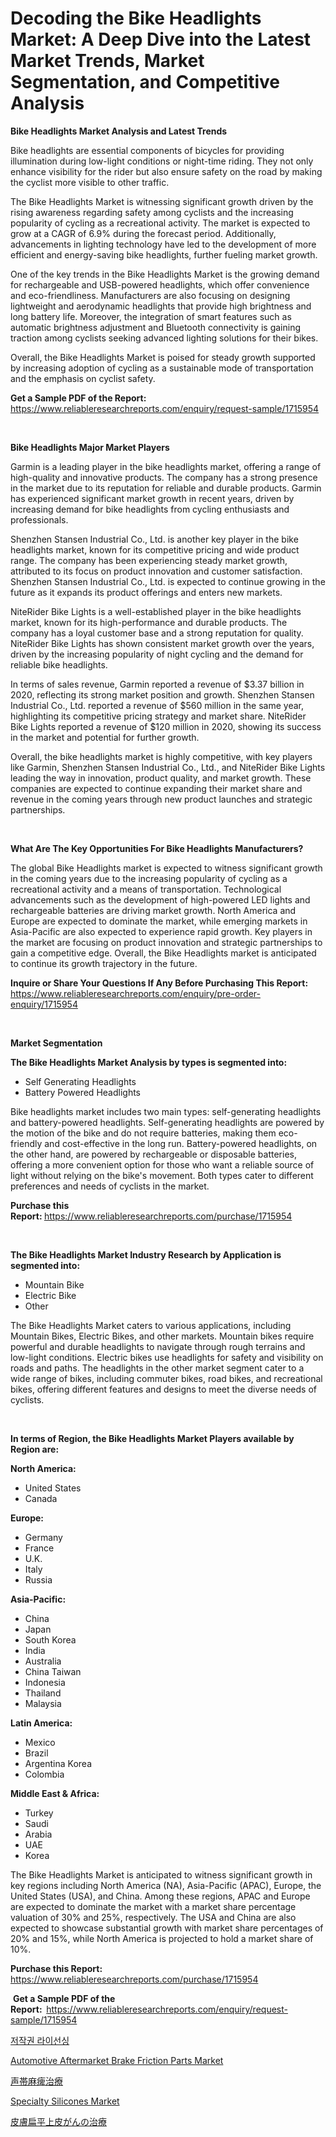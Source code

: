 <p><h1>Decoding the Bike Headlights Market: A Deep Dive into the Latest Market Trends, Market Segmentation, and Competitive Analysis</h1></p><p><strong>Bike Headlights Market Analysis and Latest Trends</strong></p>
<p><p>Bike headlights are essential components of bicycles for providing illumination during low-light conditions or night-time riding. They not only enhance visibility for the rider but also ensure safety on the road by making the cyclist more visible to other traffic.</p><p>The Bike Headlights Market is witnessing significant growth driven by the rising awareness regarding safety among cyclists and the increasing popularity of cycling as a recreational activity. The market is expected to grow at a CAGR of 6.9% during the forecast period. Additionally, advancements in lighting technology have led to the development of more efficient and energy-saving bike headlights, further fueling market growth.</p><p>One of the key trends in the Bike Headlights Market is the growing demand for rechargeable and USB-powered headlights, which offer convenience and eco-friendliness. Manufacturers are also focusing on designing lightweight and aerodynamic headlights that provide high brightness and long battery life. Moreover, the integration of smart features such as automatic brightness adjustment and Bluetooth connectivity is gaining traction among cyclists seeking advanced lighting solutions for their bikes.</p><p>Overall, the Bike Headlights Market is poised for steady growth supported by increasing adoption of cycling as a sustainable mode of transportation and the emphasis on cyclist safety.</p></p>
<p><strong>Get a Sample PDF of the Report:&nbsp;</strong> <a href="https://www.reliableresearchreports.com/enquiry/request-sample/1715954">https://www.reliableresearchreports.com/enquiry/request-sample/1715954</a></p>
<p>&nbsp;</p>
<p><strong>Bike Headlights Major Market Players</strong></p>
<p><p>Garmin is a leading player in the bike headlights market, offering a range of high-quality and innovative products. The company has a strong presence in the market due to its reputation for reliable and durable products. Garmin has experienced significant market growth in recent years, driven by increasing demand for bike headlights from cycling enthusiasts and professionals. </p><p>Shenzhen Stansen Industrial Co., Ltd. is another key player in the bike headlights market, known for its competitive pricing and wide product range. The company has been experiencing steady market growth, attributed to its focus on product innovation and customer satisfaction. Shenzhen Stansen Industrial Co., Ltd. is expected to continue growing in the future as it expands its product offerings and enters new markets.</p><p>NiteRider Bike Lights is a well-established player in the bike headlights market, known for its high-performance and durable products. The company has a loyal customer base and a strong reputation for quality. NiteRider Bike Lights has shown consistent market growth over the years, driven by the increasing popularity of night cycling and the demand for reliable bike headlights. </p><p>In terms of sales revenue, Garmin reported a revenue of $3.37 billion in 2020, reflecting its strong market position and growth. Shenzhen Stansen Industrial Co., Ltd. reported a revenue of $560 million in the same year, highlighting its competitive pricing strategy and market share. NiteRider Bike Lights reported a revenue of $120 million in 2020, showing its success in the market and potential for further growth. </p><p>Overall, the bike headlights market is highly competitive, with key players like Garmin, Shenzhen Stansen Industrial Co., Ltd., and NiteRider Bike Lights leading the way in innovation, product quality, and market growth. These companies are expected to continue expanding their market share and revenue in the coming years through new product launches and strategic partnerships.</p></p>
<p>&nbsp;</p>
<p><strong>What Are The Key Opportunities For Bike Headlights Manufacturers?</strong></p>
<p><p>The global Bike Headlights market is expected to witness significant growth in the coming years due to the increasing popularity of cycling as a recreational activity and a means of transportation. Technological advancements such as the development of high-powered LED lights and rechargeable batteries are driving market growth. North America and Europe are expected to dominate the market, while emerging markets in Asia-Pacific are also expected to experience rapid growth. Key players in the market are focusing on product innovation and strategic partnerships to gain a competitive edge. Overall, the Bike Headlights market is anticipated to continue its growth trajectory in the future.</p></p>
<p><strong>Inquire or Share Your Questions If Any Before Purchasing This Report:</strong> <a href="https://www.reliableresearchreports.com/enquiry/pre-order-enquiry/1715954">https://www.reliableresearchreports.com/enquiry/pre-order-enquiry/1715954</a></p>
<p>&nbsp;</p>
<p><strong>Market Segmentation</strong></p>
<p><strong>The Bike Headlights Market Analysis by types is segmented into:</strong></p>
<p><ul><li>Self Generating Headlights</li><li>Battery Powered Headlights</li></ul></p>
<p><p>Bike headlights market includes two main types: self-generating headlights and battery-powered headlights. Self-generating headlights are powered by the motion of the bike and do not require batteries, making them eco-friendly and cost-effective in the long run. Battery-powered headlights, on the other hand, are powered by rechargeable or disposable batteries, offering a more convenient option for those who want a reliable source of light without relying on the bike's movement. Both types cater to different preferences and needs of cyclists in the market.</p></p>
<p><strong>Purchase this Report:&nbsp;</strong><a href="https://www.reliableresearchreports.com/purchase/1715954">https://www.reliableresearchreports.com/purchase/1715954</a></p>
<p>&nbsp;</p>
<p><strong>The Bike Headlights Market Industry Research by Application is segmented into:</strong></p>
<p><ul><li>Mountain Bike</li><li>Electric Bike</li><li>Other</li></ul></p>
<p><p>The Bike Headlights Market caters to various applications, including Mountain Bikes, Electric Bikes, and other markets. Mountain bikes require powerful and durable headlights to navigate through rough terrains and low-light conditions. Electric bikes use headlights for safety and visibility on roads and paths. The headlights in the other market segment cater to a wide range of bikes, including commuter bikes, road bikes, and recreational bikes, offering different features and designs to meet the diverse needs of cyclists.</p></p>
<p>&nbsp;</p>
<p><strong>In terms of Region, the Bike Headlights Market Players available by Region are:</strong></p>
<p>
    <p> <strong> North America: </strong>
        <ul>
            <li>United States</li>
            <li>Canada</li>
        </ul>
        </p> 
    <p> <strong> Europe: </strong>
        <ul>
            <li>Germany</li>
            <li>France</li>
            <li>U.K.</li>
            <li>Italy</li>
            <li>Russia</li>
        </ul>
        </p> 
    <p> <strong> Asia-Pacific: </strong>
        <ul>
            <li>China</li>
            <li>Japan</li>
            <li>South Korea</li>
            <li>India</li>
            <li>Australia</li>
            <li>China Taiwan</li>
            <li>Indonesia</li>
            <li>Thailand</li>
            <li>Malaysia</li>
        </ul>
        </p> 
    <p> <strong> Latin America: </strong>
        <ul>
            <li>Mexico</li>
            <li>Brazil</li>
            <li>Argentina Korea</li>
            <li>Colombia</li>
        </ul>
        </p> 
    <p> <strong> Middle East & Africa: </strong>
        <ul>
            <li>Turkey</li>
            <li>Saudi</li>
            <li>Arabia</li>
            <li>UAE</li>
            <li>Korea</li>
        </ul>
    </p>
    </p>
<p><p>The Bike Headlights Market is anticipated to witness significant growth in key regions including North America (NA), Asia-Pacific (APAC), Europe, the United States (USA), and China. Among these regions, APAC and Europe are expected to dominate the market with a market share percentage valuation of 30% and 25%, respectively. The USA and China are also expected to showcase substantial growth with market share percentages of 20% and 15%, while North America is projected to hold a market share of 10%.</p></p>
<p><strong>Purchase this Report: </strong><a href="https://www.reliableresearchreports.com/purchase/1715954">https://www.reliableresearchreports.com/purchase/1715954</a></p>
<p>&nbsp;<strong>Get a Sample PDF of the Report:&nbsp;&nbsp;</strong><a href="https://www.reliableresearchreports.com/enquiry/request-sample/1715954">https://www.reliableresearchreports.com/enquiry/request-sample/1715954</a></p>
<p><strong></strong></p>
<p><p><a href="https://medium.com/@josephweaver29/%EC%A0%80%EC%9E%91%EA%B6%8C-%EB%9D%BC%EC%9D%B4%EC%84%A0%EC%8B%B1-%EC%8B%9C%EC%9E%A5-%EA%B7%9C%EB%AA%A8-cagr-%ED%8A%B8%EB%A0%8C%EB%93%9C-2024-2030-050ea47b2afd">저작권 라이선싱</a></p><p><a href="https://iodized-pantydraco-05c.notion.site/Automotive-Aftermarket-Brake-Friction-Parts-Market-Size-Reflecting-a-Forecast-Till-2031-Market-By-T-da267fca571648bd959633d2a41a19dd">Automotive Aftermarket Brake Friction Parts Market</a></p><p><a href="https://medium.com/@entelabrahimi1961/2024%E5%B9%B4%E3%81%8B%E3%82%892031%E5%B9%B4%E3%81%BE%E3%81%A7%E3%81%AE%E6%9C%9F%E9%96%93%E3%81%AE%E5%A3%B0%E5%B8%AF%E9%BA%BB%E7%97%BA%E6%B2%BB%E7%99%82%E5%B8%82%E5%A0%B4%E5%88%86%E6%9E%90%E3%81%A8%E8%A6%8F%E6%A8%A1%E4%BA%88%E6%B8%AC-ea254c204762">声帯麻痺治療</a></p><p><a href="https://view.publitas.com/reportprime-1/global-specialty-silicones-market-size-and-market-trends-insights-and-projections-from-2024-to-2031/">Specialty Silicones Market</a></p><p><a href="https://medium.com/@entelabrahimi1961/%E6%82%AA%E6%80%A7%E7%9A%AE%E8%86%9A%E6%89%81%E5%B9%B3%E4%B8%8A%E7%9A%AE%E7%99%8C%E3%81%AE%E6%B2%BB%E7%99%82%E5%B8%82%E5%A0%B4%E3%81%AF-%E5%B8%82%E5%A0%B4%E3%82%B7%E3%82%A7%E3%82%A2-%E3%82%B5%E3%82%A4%E3%82%BA-2031%E5%B9%B4%E3%81%BE%E3%81%A7%E3%81%AE%E4%BA%88%E6%B8%AC%E3%81%AB%E7%84%A6%E7%82%B9%E3%82%92%E5%BD%93%E3%81%A6%E3%81%A6%E3%81%84%E3%81%BE%E3%81%99-faa8b4b0a4b5">皮膚扁平上皮がんの治療</a></p></p>
